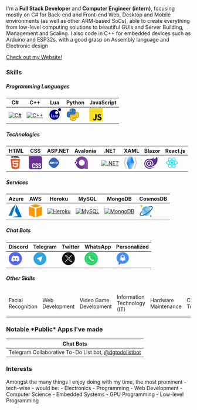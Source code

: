 
I'm a **Full Stack Developer** and **Computer Engineer (intern)**, focusing mostly on C# for Back-end and Front-end Web, Desktop and Mobile environments (as well as other ARM-based SoCs), able to create everything from low-level computing solutions to beautiful GUIs and Server Building, Management and Scaling. I also code in C++ for embedded devices such as Arduino and ESP32s, with a good grasp on Assembly language and Electronic design

<span class="not-in-website"><a href="https://diegog1019.github.io/">Check out my Website!</a></span>

<h3> Skills </h3>

<h5> Programming Languages </h5>
<p>
<table class="notable-apps">
    <tbody>
      <tr>
        <td class="highlightable">
			<a href="https://docs.microsoft.com/en-us/dotnet/csharp/" target="_blank" rel="noreferrer">
				<img src="https://raw.githubusercontent.com/danielcranney/readme-generator/main/public/icons/skills/csharp-colored.svg" width="36" height="36" alt="C#" />
			</a>
		</td>
		<td class="highlightable">
			<a href="https://docs.microsoft.com/en-us/cpp/?view=msvc-170" target="_blank" rel="noreferrer">
				<img src="https://raw.githubusercontent.com/danielcranney/readme-generator/main/public/icons/skills/cplusplus-colored.svg" width="36" height="36" alt="C++" />
			</a>
		</td>
		<td class="highlightable">
			<a href="https://www.lua.org/" target="_blank" rel="noreferrer">
				<img src="https://raw.githubusercontent.com/DiegoG1019/DiegoG1019/main/lua_logo.png" width="36" height="36" alt="Lua" />
			</a>
		</td>
		<td class="highlightable">
			<a href="https://www.python.org/" target="_blank" rel="noreferrer">
				<img src="https://raw.githubusercontent.com/DiegoG1019/DiegoG1019/main/python_logo.png" width="36" height="36" alt="Python" />
			</a>
		</td>
		<td class="highlightable">
			<a href="https://en.wikipedia.org/wiki/JavaScript" target="_blank" rel="noreferrer">
				<img src="https://raw.githubusercontent.com/DiegoG1019/DiegoG1019/main/js_logo.png" width="36" height="36" alt="JavaScript" />
			</a>
		</td>
      </tr>
  </tbody>
  
  <thead>
    <tr>
      <th> C# </th>
      <th> C++ </th>
      <th> Lua </th>
      <th> Python </th>
      <th> JavaScript </th>
    </tr>
  </thead>
</table>
</p>

<h5> Technologies </h5>
<p>
<table>
	<tbody>
	<tr>
		<td class="highlightable">
			<a href="https://en.wikipedia.org/wiki/HTML" target="_blank" rel="noreferrer">
				<img src="https://raw.githubusercontent.com/DiegoG1019/DiegoG1019/main/html_logo.png" width="36" height="36" alt="HTML" />
			</a>
		</td>
		<td class="highlightable">
			<a href="https://en.wikipedia.org/wiki/CSS" target="_blank" rel="noreferrer">
				<img src="https://raw.githubusercontent.com/DiegoG1019/DiegoG1019/main/css_logo.png" width="36" height="36" alt="CSS" />
			</a>
		</td>
		<td class="highlightable">
			<a href="https://docs.microsoft.com/en-us/aspnet/core/introduction-to-aspnet-core?view=aspnetcore-6.0" target="_blank" rel="noreferrer">
				<img src="https://raw.githubusercontent.com/DiegoG1019/DiegoG1019/main/aspnet_logo.png" width="36" height="36" alt="ASP.NET" />
			</a>
		</td>
		<td class="highlightable">
			<a href="https://avaloniaui.net/" target="_blank" rel="noreferrer">
				<img src="https://raw.githubusercontent.com/DiegoG1019/DiegoG1019/main/avalonia_logo.png" width="36" height="36" alt="Avalonia" />
			</a>
		</td>
		<td class="highlightable">
			<a href="https://dotnet.microsoft.com/en-us/" target="_blank" rel="noreferrer">
				<img src="https://raw.githubusercontent.com/danielcranney/readme-generator/main/public/icons/skills/dot-net-colored.svg" width="36" height="36" alt=".NET" />
			</a>
		</td>
		<td class="highlightable">
			<a href="https://docs.microsoft.com/en-us/dotnet/desktop/wpf/overview/?view=netdesktop-6.0" target="_blank" rel="noreferrer">
				<img src="https://raw.githubusercontent.com/DiegoG1019/DiegoG1019/main/xaml_logo.png" width="36" height="36" alt="XAML" />
			</a>
		</td>
		<td class="highlightable">
			<a href="https://dotnet.microsoft.com/en-us/apps/aspnet/web-apps/blazor" target="_blank" rel="noreferrer">
				<img src="https://raw.githubusercontent.com/DiegoG1019/DiegoG1019/main/blazor_logo.png" width="36" height="36" alt="Blazor" />
			</a>
		</td>
		<td class="highlightable">
			<a href="https://react.dev/" target="_blank" rel="noreferrer">
				<img src="https://raw.githubusercontent.com/DiegoG1019/DiegoG1019/main/react_logo.png" width="36" height="36" alt="React.js" />
			</a>
		</td>
	</tr>
	</tbody>
  
  <thead>
    <tr>
      <th> HTML </th>
      <th> CSS </th>
	  <th> ASP.NET </th>
	  <th> Avalonia </th>
	  <th> .NET </th>
	  <th> XAML </th>
	  <th> Blazor </th>
	  <th> React.js </th>
    </tr>
  </thead>
</table>
</p>

<h5> Services </h5>
<p>
<table>
	<tbody>
		<tr>
			<td class="highlightable">
				<a href="https://azure.microsoft.com/en-us/" target="_blank" rel="noreferrer">
					<img src="https://raw.githubusercontent.com/DiegoG1019/DiegoG1019/main/azure_logo.png" width="36" height="36" alt="Microsoft Azure" />
				</a>
			</td>
			<td class="highlightable">
				<a href="https://aws.amazon.com/" target="_blank" rel="noreferrer">
					<img src="https://raw.githubusercontent.com/DiegoG1019/DiegoG1019/main/aws_logo.png" width="36" height="36" alt="Amazon AWS" />
				</a>
			</td>
			<td class="highlightable">
				<a href="https://www.heroku.com/" target="_blank" rel="noreferrer">
					<img src="https://raw.githubusercontent.com/danielcranney/readme-generator/main/public/icons/skills/heroku-colored.svg" width="36" height="36" alt="Heroku" />
				</a>
			</td>
			<td class="highlightable">
				<a href="https://www.mysql.com/" target="_blank" rel="noreferrer">
					<img src="https://raw.githubusercontent.com/danielcranney/readme-generator/main/public/icons/skills/mysql-colored.svg" width="36" height="36" alt="MySQL" />
				</a>
			</td>
			<td class="highlightable">
				<a href="https://www.mongodb.com/" target="_blank" rel="noreferrer">
					<img src="https://raw.githubusercontent.com/danielcranney/readme-generator/main/public/icons/skills/mongodb-colored.svg" width="36" height="36" alt="MongoDB" />
				</a>
			</td>
			<td class="highlightable">
				<a href="https://azure.microsoft.com/en-us/services/cosmos-db/" target="_blank" rel="noreferrer">
					<img src="https://raw.githubusercontent.com/DiegoG1019/DiegoG1019/main/cosmosdb_logo.png" width="36" height="36" alt="CosmosDB" />
				</a>
			</td>
		</tr>
	</tbody>
  
  <thead>
    <tr>
      <th> Azure </th>
      <th> AWS </th>
	  <th> Heroku </th>
	  <th> MySQL </th>
	  <th> MongoDB </th>
	  <th> CosmosDB </th>
    </tr>
  </thead>
</table>
</p>

<h5> Chat Bots </h5>

<p>
<table>
	<tbody>
		<tr>
			<td class="highlightable">
				<a href="https://discord.com/" target="_blank" rel="noreferrer">
					<img src="https://raw.githubusercontent.com/DiegoG1019/DiegoG1019/main/discord_logo.png" width="36" height="36" alt="Discord" />
				</a>
			</td>
			<td class="highlightable">
				<a href="https://telegram.org/" target="_blank" rel="noreferrer">
					<img src="https://raw.githubusercontent.com/DiegoG1019/DiegoG1019/main/telegram_logo.png" width="36" height="36" alt="Telegram" />
				</a>
			</td>
			<td class="highlightable">
				<a href="twitter.com" target="_blank" rel="noreferrer">
					<img src="https://raw.githubusercontent.com/DiegoG1019/DiegoG1019/main/twitter_logo.png" width="36" height="36" alt="Twitter (X)" />
				</a>
			</td>
			<td class="highlightable">
				<a href="https://www.whatsapp.com/" target="_blank" rel="noreferrer">
					<img src="https://raw.githubusercontent.com/DiegoG1019/DiegoG1019/main/whatsapp_logo.png" width="36" height="36" alt="WhatsApp" />
				</a>
			</td>
			<td class="highlightable">
				<a href="https://en.wikipedia.org/wiki/Chatbot" target="_blank" rel="noreferrer">
					<img src="https://raw.githubusercontent.com/DiegoG1019/DiegoG1019/main/chatbot.png" width="36" height="36" alt="ChatBot" />
				</a>
			</td>
		</tr>
	</tbody>
  
  <thead>
    <tr>
      <th> Discord </th>
      <th> Telegram </th>
	  <th> Twitter </th>
	  <th> WhatsApp </th>
	  <th> Personalized </th>
    </tr>
  </thead>
</table>
</p>

<h5> Other Skills </h5>

<p>

<table>
	<tr>
		<thead>
			<td>Facial Recognition</td>
			<td>Web Development</td>
			<td>Video Game Development</td>
			<td>Information Technology (IT)</td>
			<td>Hardware Maintenance</td>
			<td>Code Tutorship</td>
			<td>Embedded Systems</td>
			<td>HTTP/S REST Web APIs</td>
			<td>OAuth</td>
			<td>JWT</td>
		</thead>
	</tr>
</table>

</p>

<h3>Notable *Public* Apps I've made</h3>

<p>

<table class="notable-apps">
  <thead>
    <tr>
      <th>Chat Bots</th>
    </tr>
  </thead>
    <tbody>
      <tr>
        <td class="highlightable">Telegram Collaborative To-Do List bot, <a href="https://t.me/dgtodolistbot">@dgtodolistbot</a></span></td>
      </tr>
  </tbody>
</table>

</p>

<h3>Interests</h3>

<p>
Amongst the many things I enjoy doing with my time, the most prominent - tech-wise - would be:
- Electronics
- Programming
- Web Development
- Computer Science
- Embedded Systems
- GPU Programming
- Low-level Programming

</p>